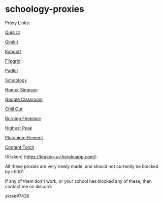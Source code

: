 # schoology-proxies
Proxy Links:

[Quizizz](https://quizizz-com.herokuapp.com)

[Gimkit](https://gimkit-com.herokuapp.com)

[Kahoot!](https://kahoot-it1.herokuapp.com)

[Flipgrid](https://flipgrid-com.herokuapp.com)

[Padlet](https://padlet-com.herokuapp.com)

[Schoology](https://schoology-main.herokuapp.com)

[Homer Simpson](https://homer-simpson11.herokuapp.com)

[Google Classroom](https://classroom-googl3.herokuapp.com)

[Chill Out](https://chill-out-bro.herokuapp.com)

[Burning Fireplace](https://burning-fireplace.herokuapp.com/)

[Highest Peak](https://highest-peak.herokuapp.com/)

[Plutonium Element](https://plutonium-element.herokuapp.com/)

[Content Torch](https://content-torch.herokuapp.com/)

[Kraken] (https://kraken-uv.herokuapp.com/)

All these proxies are very newly made, and should not currently be blocked by $ch001$

If any of them don't work, or your school has blocked any of these, then contact me on discord:

skrek#7436
